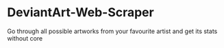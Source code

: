 # DeviantArt-Web-Scraper
Go through all possible artworks from your favourite artist and get its stats without core
